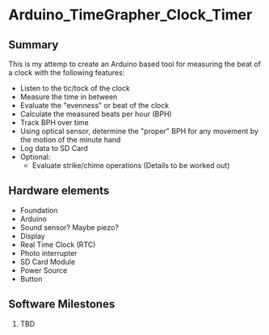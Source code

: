 # Arduino_TimeGrapher_Clock_Timer

## Summary
  This is my attemp to create an Arduino based tool for measuring the beat of a clock with the following features:
  * Listen to the tic/tock of the clock
  * Measure the time in between
  * Evaluate the "evenness" or beat of the clock
  * Calculate the measured beats per hour (BPH)
  * Track BPH over time
  * Using optical sensor, determine the "proper" BPH for any movement by the motion of the minute hand
  * Log data to SD Card
  * Optional:
    * Evaluate strike/chime operations (Details to be worked out)

## Hardware elements
  * Foundation
  * Arduino
  * Sound sensor?  Maybe piezo?
  * Display
  * Real Time Clock (RTC)
  * Photo interrupter
  * SD Card Module
  * Power Source
  * Button

## Software Milestones
  1. TBD

